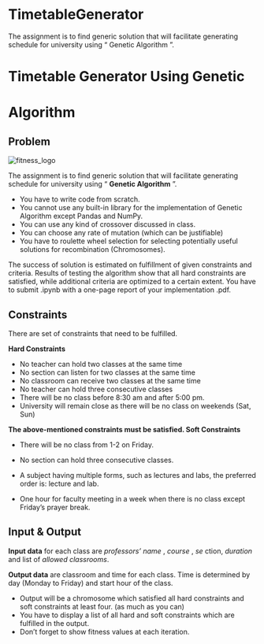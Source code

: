 # TimetableGenerator
 The assignment is to find generic solution that will facilitate generating schedule for university using “ Genetic Algorithm ”.

# Timetable Generator Using Genetic

# Algorithm

## Problem
![fitness_logo](main/testmage/fitness_logo.png)

The assignment is to find generic solution that will facilitate generating schedule for university using
“ **Genetic Algorithm** ”.

- You have to write code from scratch.
- You cannot use any built-in library for the implementation of Genetic Algorithm except Pandas
    and NumPy.
- You can use any kind of crossover discussed in class.
- You can choose any rate of mutation (which can be justifiable)
- You have to roulette wheel selection for selecting potentially useful solutions for recombination
    (Chromosomes).

The success of solution is estimated on fulfillment of given constraints and criteria. Results of testing the
algorithm show that all hard constraints are satisfied, while additional criteria are optimized to a certain
extent. You have to submit .ipynb with a one-page report of your implementation .pdf.

## Constraints

There are set of constraints that need to be fulfilled.

**Hard Constraints**

- No teacher can hold two classes at the same time
- No section can listen for two classes at the same time
- No classroom can receive two classes at the same time
- No teacher can hold three consecutive classes
- There will be no class before 8:30 am and after 5:00 pm.
- University will remain close as there will be no class on weekends (Sat, Sun)

**The above-mentioned constraints must be satisfied.
Soft Constraints**

- There will be no class from 1-2 on Friday.
- No section can hold three consecutive classes.
- A subject having multiple forms, such as lectures and labs, the preferred order is: lecture and
    lab.


- One hour for faculty meeting in a week when there is no class except Friday’s prayer break.

## Input & Output

**Input data** for each class are _professors’ name_ , _course_ , _se_ ction, _duration_ and list of _allowed classrooms_.

**Output data** are classroom and time for each class. Time is determined by day (Monday to Friday) and
start hour of the class.

- Output will be a chromosome which satisfied all hard constraints and soft constraints at least
    four. (as much as you can)
- You have to display a list of all hard and soft constraints which are fulfilled in the output.
- Don’t forget to show fitness values at each iteration.




